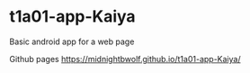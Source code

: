 # t1a01-app-Kaiya
Basic android app for a web page


Github pages https://midnightbwolf.github.io/t1a01-app-Kaiya/
